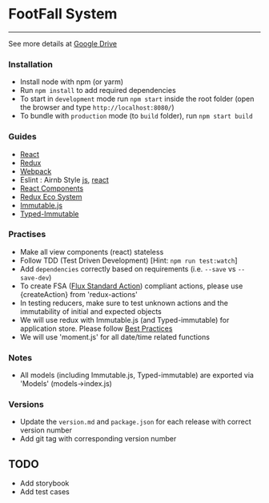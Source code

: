 # FootFall System
---

See more details at [Google Drive](https://drive.google.com/drive/folders/1a23Ad9oDTwn10oYGa98jJdUOWWAep72j?usp=sharing)

### Installation
- Install node with npm (or yarm)
- Run `npm install` to add required dependencies
- To start in `development` mode run `npm start` inside the root folder 
(open the browser and type `http://localhost:8080/`)
- To bundle with `production` mode (to `build` folder), run `npm start build`

### Guides
- [React](https://reactjs.org/tutorial/tutorial.html)
- [Redux](https://redux.js.org/introduction)
- [Webpack](https://webpack.js.org/guides/getting-started/)
- Eslint : Airnb Style [js](https://github.com/airbnb/javascript), 
[react](https://github.com/airbnb/javascript/tree/master/react
)
- [React Components](https://github.com/brillout/awesome-react-components)
- [Redux Eco System](https://github.com/markerikson/redux-ecosystem-links)
- [Immutable.js](https://facebook.github.io/immutable-js/)
- [Typed-Immutable](https://github.com/typed-immutable/typed-immutable)

### Practises
- Make all view components (react) stateless
- Follow TDD (Test Driven Development) [Hint: `npm run test:watch`]
- Add `dependencies` correctly based on requirements (i.e. `--save` vs `--save-dev`)
- To create FSA ([Flux Standard Action](https://github.com/acdlite/flux-standard-action)) 
compliant actions, please use {createAction} from 'redux-actions' 
- In testing reducers, make sure to test unknown actions and the immutability of initial 
and expected objects
- We will use redux with Immutable.js (and Typed-immutable) for application store. Please follow [Best Practices](https://redux.js.org/recipes/using-immutable.js-with-redux#what-are-some-opinionated-best-practices-for-using-immutable.js-with-redux) 
- We will use 'moment.js' for all date/time related functions

### Notes
- All models (including Immutable.js, Typed-immutable) are exported via 'Models' (models->index.js)


### Versions
- Update the `version.md` and `package.json` for each release with correct version number
- Add git tag with corresponding version number


## TODO
- Add storybook
- Add test cases


